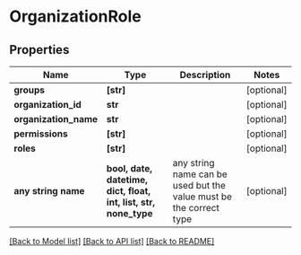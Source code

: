 # OrganizationRole


## Properties
Name | Type | Description | Notes
------------ | ------------- | ------------- | -------------
**groups** | **[str]** |  | [optional] 
**organization_id** | **str** |  | [optional] 
**organization_name** | **str** |  | [optional] 
**permissions** | **[str]** |  | [optional] 
**roles** | **[str]** |  | [optional] 
**any string name** | **bool, date, datetime, dict, float, int, list, str, none_type** | any string name can be used but the value must be the correct type | [optional]

[[Back to Model list]](../README.md#documentation-for-models) [[Back to API list]](../README.md#documentation-for-api-endpoints) [[Back to README]](../README.md)



